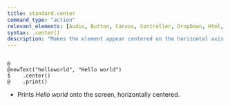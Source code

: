 ```yaml
---
title: standard.center
command_type: "action"
relevant_elements: [Audio, Button, Canvas, Controller, DropDown, Html, Image, MediaRecorder, Scale, Text, TextInput, Tooltip, Video, VoiceRecorder, Youtube]
syntax: .center()
description: "Makes the element appear centered on the horizontal axis."
---
```


<!--more-->

<pre><code class="language-diff-javascript diff-highlight try-true">
@
@newText("helloworld", "Hello world")
$    .center()
@    .print()
</code></pre>

+ Prints *Hello world* onto the screen, horizontally centered.		
